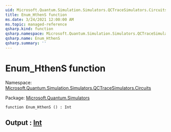 ```yaml
---
uid: Microsoft.Quantum.Simulation.Simulators.QCTraceSimulators.Circuits.Enum_HthenS
title: Enum_HthenS function
ms.date: 3/24/2021 12:00:00 AM
ms.topic: managed-reference
qsharp.kind: function
qsharp.namespace: Microsoft.Quantum.Simulation.Simulators.QCTraceSimulators.Circuits
qsharp.name: Enum_HthenS
qsharp.summary: ''
---
```


# Enum_HthenS function

Namespace: [Microsoft.Quantum.Simulation.Simulators.QCTraceSimulators.Circuits](xref:Microsoft.Quantum.Simulation.Simulators.QCTraceSimulators.Circuits)

Package: [Microsoft.Quantum.Simulators](https://nuget.org/packages/Microsoft.Quantum.Simulators)




```qsharp
function Enum_HthenS () : Int
```


## Output : [Int](xref:microsoft.quantum.lang-ref.int)

